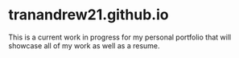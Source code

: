 # tranandrew21.github.io

This is a current work in progress for my personal portfolio that will showcase all of my work as well as a resume.
